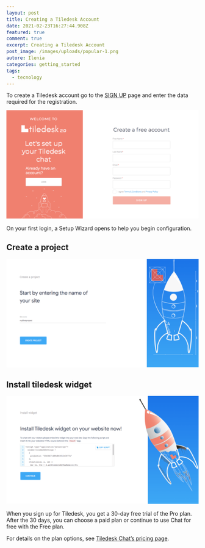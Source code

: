 ```yaml
---
layout: post
title: Creating a Tiledesk Account
date: 2021-02-23T16:27:44.908Z
featured: true
comment: true
excerpt: Creating a Tiledesk Account
post_image: /images/uploads/popular-1.png
autore: Ilenia
categories: getting_started
tags:
  - tecnology
---
```

To create a Tiledesk account go to the [SIGN UP](https://console.tiledesk.com/v2/dashboard/#/signup)  page and enter the data required for the registration.

![Tiledesk registration.](/images/uploads/tiledesk_v2_signup_page.png "Tiledesk registration.")

On your first login, a Setup Wizard opens to help you begin configuration.

## Create a project

![Create a project in the tiledesk](/images/uploads/tiledesk_v2_create_project_after_login.png "Create a project")

## Install tiledesk widget

![Install tiledesk widget](/images/uploads/tiledesk_v2_wizard_page_2.png "Install tiledesk widget")

When you sign up for Tiledesk, you get a 30-day free trial of the Pro plan. After the 30 days, you can choose a paid plan or continue to use Chat for free with the Free plan.

For details on the plan options, see [Tiledesk Chat’s pricing page](http://edit.tiledesk.com/pricing/).
